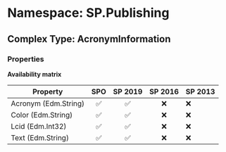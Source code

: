 # Namespace: SP.Publishing

## Complex Type: AcronymInformation

### Properties

**Availability matrix**

Property | SPO | SP 2019 | SP 2016 | SP 2013
----------|:---:|:-------:|:-------:|:-------
Acronym (Edm.String) | ✅ | ✅ | ❌ | ❌
Color (Edm.String) | ✅ | ✅ | ❌ | ❌
Lcid (Edm.Int32) | ✅ | ✅ | ❌ | ❌
Text (Edm.String) | ✅ | ✅ | ❌ | ❌